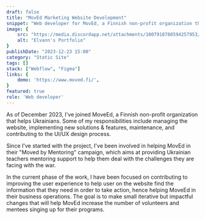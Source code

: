 ```yaml
---
draft: false
title: "MovEd Marketing Website Development"
snippet: "Web developer for MovEd, a Finnish non-profit organization that helps Ukrainians."
image: {
    src: "https://media.discordapp.net/attachments/1007918780594257953/1197996922800189635/moved-cover.jpg?ex=65bd4c94&is=65aad794&hm=fd5ce1a97d681dda754f4d960a704b9d7db459c9d1ba7d8ac03bbd15542532a5&=&format=webp&width=1194&height=671",
    alt: "Elvann's Portfolio"
}
publishDate: "2023-12-23 15:00"
category: "Static Site"
tags: []
stack: ["Webflow", "Figma"]
links: {
    demo: 'https://www.moved.fi/',
}
featured: true
role: 'Web developer'
---
```


As of December 2023, I've joined MoveEd, a Finnish non-profit organization that helps Ukrainians.  Some of my responsibilities include managing the website, implementing new solutions & features, maintenance, and contributing to the UI/UX design process.

Since I've started with the project, I've been involved in helping MovEd in their "Moved by Mentoring" campaign, which aims at providing Ukrainian teachers mentoring support to help them deal with the challenges they are facing with the war.

In the current phase of the work, I have been focused on contributing to improving the user experience to help user on the website find the information that they need in order to take action, hence helping MoveEd in their business operations.  The goal is to make small iterative but impactful changes that will help MovEd increase the number of volunteers and mentees singing up for their programs.

